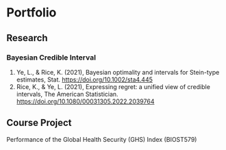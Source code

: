 # Portfolio
## Research
### Bayesian Credible Interval
1. Ye, L., & Rice, K. (2021), Bayesian optimality and intervals for Stein-type estimates, Stat. https://doi.org/10.1002/sta4.445
2. Rice, K., & Ye, L. (2021), Expressing regret: a unified view of credible intervals, The American Statistician. https://doi.org/10.1080/00031305.2022.2039764
## Course Project
Performance of the Global Health Security (GHS) Index (BIOST579)
